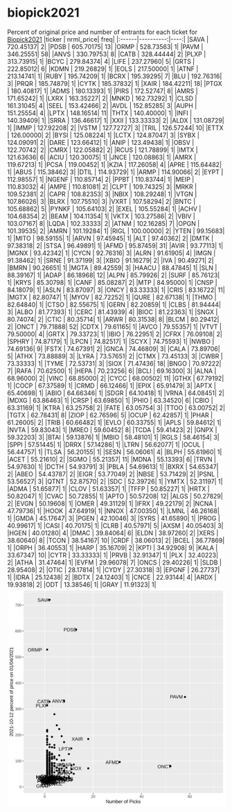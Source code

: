 # biopick2021
Percent of original price and number of entrants for each ticket for [Biopick2021](https://twitter.com/hashtag/Biopick2021)
|ticker | nrml_price| freq|
|:------|----------:|----:|
|SAVA   |  720.45137|    2|
|PDSB   |  605.70175|   13|
|ORMP   |  528.73563|    1|
|PAVM   |  346.25551|   58|
|ANVS   |  330.79753|    8|
|CATB   |  328.44444|    2|
|PLXP   |  313.73915|    1|
|BCYC   |  279.84374|    4|
|LIFE   |  237.27960|    5|
|GRTS   |  222.85012|    6|
|KDMN   |  219.26829|    1|
|EOLS   |  217.50000|    1|
|ATNF   |  213.14741|    1|
|RUBY   |  195.74209|    1|
|BCRX   |  195.39295|    7|
|BLU    |  192.76316|    3|
|PRQR   |  185.74879|    1|
|CYTK   |  185.37832|    1|
|XAIR   |  184.42211|   18|
|PTGX   |  180.40817|    1|
|ADMS   |  180.13393|    1|
|PIRS   |  172.52747|    8|
|AMRS   |  171.65242|    1|
|LXRX   |  163.35227|    2|
|MNKD   |  162.73292|    1|
|CLSD   |  161.31045|    4|
|SEEL   |  153.42466|    2|
|AVDL   |  152.85285|    3|
|AUPH   |  151.25554|    4|
|LPTX   |  148.16514|   11|
|THTX   |  140.40000|    1|
|INFI   |  140.39409|    1|
|SRRA   |  136.46617|    1|
|XXII   |  133.33333|    2|
|ALDX   |  131.08729|    1|
|IMMP   |  127.92208|    2|
|VSTM   |  127.72727|    3|
|TRIL   |  126.57244|   10|
|ETTX   |  126.00000|    2|
|BYSI   |  125.08224|    1|
|LCTX   |  124.87047|    3|
|SYBX   |  124.09091|    2|
|DARE   |  123.66412|    1|
|ANIP   |  123.49438|    1|
|OBSV   |  122.70742|    2|
|CMRX   |  122.05882|    2|
|RCUS   |  121.78899|    1|
|IMTX   |  121.63636|    6|
|ACIU   |  120.30075|    1|
|JNCE   |  120.08863|    1|
|AMRX   |  119.67213|    1|
|PCSA   |  119.00452|    1|
|KZIA   |  117.26058|    4|
|APRE   |  115.64482|    1|
|ABUS   |  115.38462|    3|
|DTIL   |  114.93729|    1|
|ARMP   |  114.90066|    2|
|EYPT   |  112.98557|    1|
|NGENF  |  110.85714|    2|
|PPBT   |  110.83744|    1|
|MEIP   |  110.83032|    4|
|AMPE   |  110.81081|    2|
|CLPT   |  109.74325|    3|
|MRKR   |  109.52381|    2|
|CAPR   |  108.82353|    3|
|NBIX   |  108.29248|    1|
|VTGN   |  107.86026|    3|
|BLRX   |  107.75510|    3|
|VXRT   |  107.58294|    2|
|BNTC   |  105.68862|    5|
|PYNKF  |  105.64103|    2|
|EXEL   |  105.55284|    1|
|ACHV   |  104.68354|    2|
|BEAM   |  104.11354|    1|
|VKTX   |  103.27586|    2|
|VBIV   |  103.07167|    8|
|LQDA   |  102.33333|    2|
|ATNM   |  102.16285|    7|
|OPGN   |  101.39535|    2|
|AMRN   |  101.19284|    1|
|RIGL   |  100.00000|    2|
|YTEN   |   99.15683|    1|
|MITO   |   98.59155|    1|
|ARVN   |   97.45945|    1|
|ALT    |   97.40362|    2|
|DMTK   |   97.38318|    2|
|STSA   |   96.49891|    1|
|AFMD   |   95.87459|   31|
|AVIR   |   93.77113|    1|
|MGNX   |   93.42342|    1|
|CYCN   |   92.76316|    3|
|ALRN   |   91.61905|    4|
|IMGN   |   91.38462|    1|
|SRNE   |   91.37199|    3|
|XBIO   |   91.16279|    2|
|IVA    |   90.49271|    2|
|BMRN   |   90.26651|    1|
|MGTA   |   89.42559|    3|
|HAACU  |   88.47845|    1|
|SLN    |   88.39167|    1|
|ADAP   |   86.18968|   12|
|ALPN   |   85.79926|    2|
|SURF   |   85.76123|    1|
|KRYS   |   85.30798|    1|
|CANF   |   85.08287|    2|
|MTP    |   84.95000|    1|
|CNSP   |   84.18079|    1|
|ASLN   |   83.87097|    3|
|ONCY   |   83.33333|    1|
|CRIS   |   83.16722|   11|
|MGTX   |   82.80747|    1|
|MYOV   |   82.72252|    1|
|QURE   |   82.67138|    1|
|THMO   |   82.64840|    1|
|CTSO   |   82.55675|    1|
|GERN   |   82.20859|    1|
|CLBS   |   81.94444|    3|
|ALBO   |   81.77393|    1|
|CERC   |   81.43939|    4|
|BIOC   |   81.22363|    1|
|SNGX   |   80.74074|    2|
|CTIC   |   80.35714|    1|
|ARWR   |   80.31538|    8|
|BLCM   |   80.29412|    2|
|ONCT   |   79.71888|   52|
|CDTX   |   79.61165|    1|
|AVCO   |   79.55357|    1|
|VTVT   |   79.50000|    4|
|GRTX   |   79.33723|    1|
|IBIO   |   76.22951|    2|
|CFRX   |   76.09108|    2|
|SPHRY  |   74.87179|    1|
|LPCN   |   74.82517|    1|
|SCYX   |   74.75593|    1|
|NWBO   |   74.69136|    9|
|FSTX   |   74.67391|    2|
|GNCA   |   74.46809|    3|
|CALA   |   73.89706|    5|
|ATHX   |   73.88889|    3|
|LYRA   |   73.57651|    2|
|CTMX   |   73.45133|    3|
|CWBR   |   73.33333|    1|
|TYME   |   72.53731|    3|
|SIOX   |   71.47436|   18|
|BNGO   |   70.97222|    7|
|RAFA   |   70.62500|    1|
|HEPA   |   70.23256|    6|
|BCLI   |   69.16300|    3|
|ALNA   |   68.96000|    2|
|VINC   |   68.85000|    2|
|CYCC   |   68.00502|   11|
|GTHX   |   67.79192|    1|
|COCP   |   67.37589|    1|
|CRMD   |   66.12466|    1|
|EPIX   |   65.91479|    3|
|APTX   |   65.40698|    1|
|ABIO   |   64.66346|    1|
|SDGR   |   64.10418|    1|
|VRNA   |   64.08451|    2|
|MDXG   |   63.86463|    1|
|CRSP   |   63.69850|    1|
|PHIO   |   63.34520|    6|
|CBIO   |   63.31169|    1|
|KTRA   |   63.25758|    2|
|FATE   |   63.05754|    3|
|TTOO   |   63.00752|    2|
|TGTX   |   62.78431|    8|
|ZIOP   |   62.76596|    5|
|OCUP   |   62.42857|    1|
|PHAR   |   61.26005|    2|
|TRIB   |   60.66482|    1|
|EVLO   |   60.33755|    1|
|APLS   |   59.84612|    1|
|NVTA   |   59.83043|    1|
|MREO   |   59.60452|    8|
|TCDA   |   59.41423|    2|
|GNPX   |   59.32203|    3|
|BTAI   |   59.13876|    1|
|MBIO   |   58.48101|    1|
|RGLS   |   58.46154|    3|
|SPPI   |   57.51445|    1|
|DRRX   |   57.14286|    1|
|LTRN   |   56.62077|    1|
|OCUL   |   56.44757|    1|
|TLSA   |   56.20155|    1|
|SESN   |   56.06061|    4|
|BLPH   |   55.61960|    1|
|ACET   |   55.21610|    2|
|SGMO   |   55.21357|   11|
|MDNA   |   55.13393|    6|
|TRVN   |   54.97630|    1|
|DCTH   |   54.93791|    3|
|PBLA   |   54.69613|    1|
|BXRX   |   54.65347|    2|
|ABEO   |   54.43787|    2|
|EIGR   |   53.77049|    2|
|NBSE   |   53.71429|    2|
|PSNL   |   53.56527|    3|
|QTNT   |   52.87570|    2|
|SDC    |   52.39726|    1|
|YMTX   |   52.31197|    1|
|ADMA   |   51.65877|    1|
|CLOV   |   51.63357|    1|
|TFFP   |   50.85227|    1|
|HRTX   |   50.82047|    1|
|CVAC   |   50.72855|    1|
|APTO   |   50.57208|   12|
|ALGS   |   50.27829|    2|
|EVGN   |   50.19608|    1|
|OMER   |   49.31129|    1|
|IFRX   |   49.22179|    2|
|NCNA   |   47.79736|    1|
|HOOK   |   47.64919|    1|
|NNOX   |   47.00350|    1|
|LMNL   |   46.26168|    1|
|GMDA   |   45.17647|    3|
|PGEN   |   42.10046|    3|
|SYRS   |   41.65890|    1|
|PROG   |   40.99617|    1|
|CASI   |   40.70175|    1|
|CLRB   |   40.57971|    5|
|AXSM   |   40.05403|    3|
|HGEN   |   40.01280|    4|
|DMAC   |   39.84064|    6|
|ELDN   |   38.97260|    2|
|XERS   |   38.60640|    8|
|TCON   |   38.54167|   10|
|CRDF   |   38.06013|    2|
|BCEL   |   36.77869|    1|
|ORPH   |   36.40553|    1|
|HARP   |   35.16709|    2|
|KPTI   |   34.92908|    9|
|KALA   |   33.67347|   10|
|CYTR   |   33.33333|    1|
|PRVB   |   32.91347|    1|
|PLX    |   32.40223|    2|
|ATHA   |   31.47464|    1|
|EVFM   |   29.96078|    7|
|ONCS   |   29.40226|    1|
|SLDB   |   28.95408|    2|
|OTIC   |   28.17814|    1|
|CYDY   |   27.30318|    3|
|EPGNF  |   26.27737|    1|
|IDRA   |   25.12438|    2|
|BDTX   |   24.12403|    1|
|CNCE   |   22.93144|    4|
|ARDX   |   19.93818|    2|
|ODT    |   13.38546|    1|
|GRAY   |   11.91323|    1|
![retvspicks](biopicks.png?raw=true)
